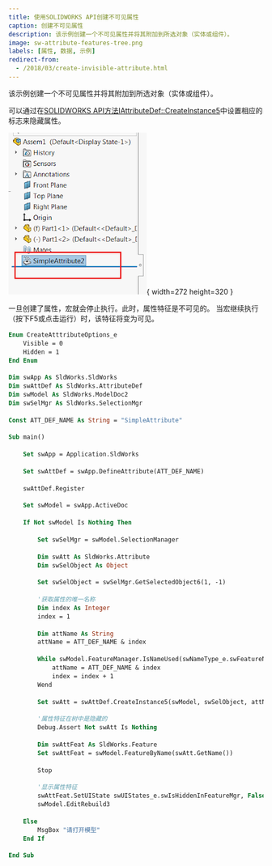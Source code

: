 ```yaml
---
title: 使用SOLIDWORKS API创建不可见属性
caption: 创建不可见属性
description: 该示例创建一个不可见属性并将其附加到所选对象（实体或组件）。
image: sw-attribute-features-tree.png
labels: [属性, 数据, 示例]
redirect-from:
  - /2018/03/create-invisible-attribute.html
---
```


该示例创建一个不可见属性并将其附加到所选对象（实体或组件）。

可以通过在[SOLIDWORKS API方法IAttributeDef::CreateInstance5](https://help.solidworks.com/2018/english/api/sldworksapi/solidworks.interop.sldworks~solidworks.interop.sldworks.iattributedef~createinstance5.html)中设置相应的标志来隐藏属性。

![插入到特征管理器树中的属性特征](sw-attribute-features-tree.png){ width=272 height=320 }

一旦创建了属性，宏就会停止执行。此时，属性特征是不可见的。
当宏继续执行（按下F5或点击运行）时，该特征将变为可见。

```vb
Enum CreateAtttributeOptions_e
    Visible = 0
    Hidden = 1
End Enum

Dim swApp As SldWorks.SldWorks
Dim swAttDef As SldWorks.AttributeDef
Dim swModel As SldWorks.ModelDoc2
Dim swSelMgr As SldWorks.SelectionMgr

Const ATT_DEF_NAME As String = "SimpleAttribute"

Sub main()

    Set swApp = Application.SldWorks
    
    Set swAttDef = swApp.DefineAttribute(ATT_DEF_NAME)
    
    swAttDef.Register
    
    Set swModel = swApp.ActiveDoc
    
    If Not swModel Is Nothing Then
    
        Set swSelMgr = swModel.SelectionManager
        
        Dim swAtt As SldWorks.Attribute
        Dim swSelObject As Object
        
        Set swSelObject = swSelMgr.GetSelectedObject6(1, -1)
        
        '获取属性的唯一名称
        Dim index As Integer
        index = 1
        
        Dim attName As String
        attName = ATT_DEF_NAME & index
        
        While swModel.FeatureManager.IsNameUsed(swNameType_e.swFeatureName, attName)
            attName = ATT_DEF_NAME & index
            index = index + 1
        Wend
        
        Set swAtt = swAttDef.CreateInstance5(swModel, swSelObject, attName, CreateAtttributeOptions_e.Hidden, swInConfigurationOpts_e.swAllConfiguration)
        
        '属性特征在树中是隐藏的
        Debug.Assert Not swAtt Is Nothing
        
        Dim swAttFeat As SldWorks.Feature
        Set swAttFeat = swModel.FeatureByName(swAtt.GetName())
        
        Stop
        
        '显示属性特征
        swAttFeat.SetUIState swUIStates_e.swIsHiddenInFeatureMgr, False
        swModel.EditRebuild3
        
    Else
        MsgBox "请打开模型"
    End If
    
End Sub
```

